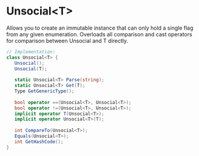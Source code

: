 # Unsocial\<T\>
Allows you to create an immutable instance that can only hold a single flag from any given enumeration. Overloads all comparison and cast operators for comparison between Unsocial<T> and T directly.

```C#
// Implementation:
class Unsocial<T> {
   Unsocial();
   Unsocial(T);
  
   static Unsocial<T> Parse(string);
   static Unsocial<T> Get(T);
   Type GetGenericType();
  
   bool operator ==(Unsocial<T>, Unsocial<T>);
   bool operator !=(Unsocial<T>, Unsocial<T>);
   implicit operator T(Unsocial<T>);
   implicit operator Unsocial<T>(T);
  
   int CompareTo(Unsocial<T>);
   Equals(Unsocial<T>);
   int GetHashCode();
}
```

